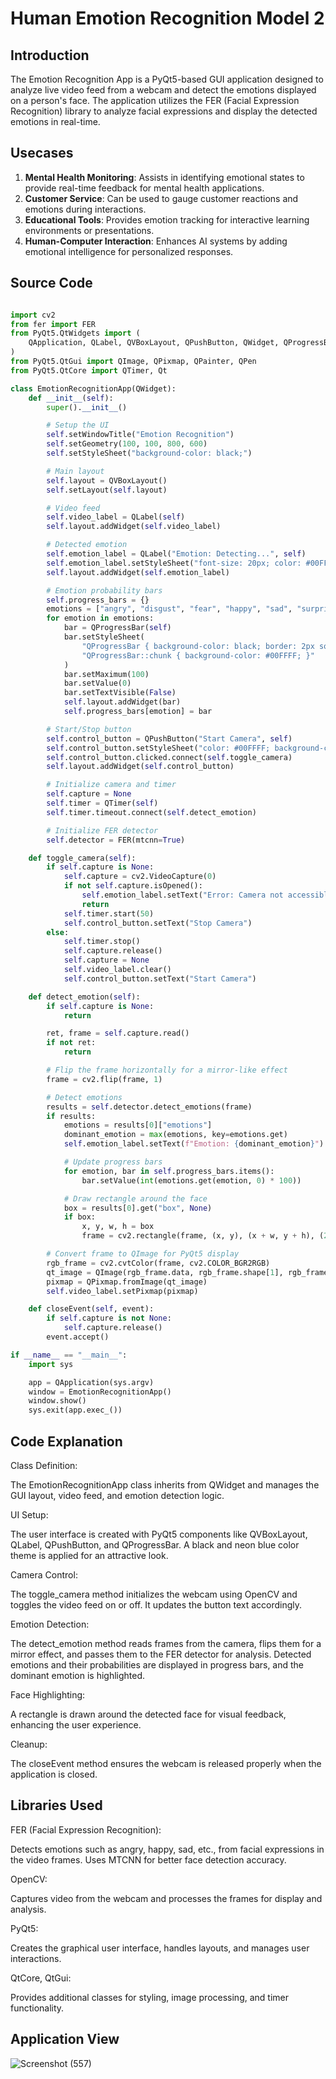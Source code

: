 # Human Emotion Recognition Model 2 

## Introduction 

The Emotion Recognition App is a PyQt5-based GUI application designed to analyze live video feed from a webcam and detect the emotions displayed on a person's face. The application utilizes the FER (Facial Expression Recognition) library to analyze facial expressions and display the detected emotions in real-time.

## Usecases 

1) **Mental Health Monitoring**: Assists in identifying emotional states to provide real-time feedback for mental health applications.
2) **Customer Service**: Can be used to gauge customer reactions and emotions during interactions.
3) **Educational Tools**: Provides emotion tracking for interactive learning environments or presentations.
4) **Human-Computer Interaction**: Enhances AI systems by adding emotional intelligence for personalized responses.

## Source Code 

```python

import cv2
from fer import FER
from PyQt5.QtWidgets import (
    QApplication, QLabel, QVBoxLayout, QPushButton, QWidget, QProgressBar
)
from PyQt5.QtGui import QImage, QPixmap, QPainter, QPen
from PyQt5.QtCore import QTimer, Qt

class EmotionRecognitionApp(QWidget):
    def __init__(self):
        super().__init__()

        # Setup the UI
        self.setWindowTitle("Emotion Recognition")
        self.setGeometry(100, 100, 800, 600)
        self.setStyleSheet("background-color: black;")

        # Main layout
        self.layout = QVBoxLayout()
        self.setLayout(self.layout)

        # Video feed
        self.video_label = QLabel(self)
        self.layout.addWidget(self.video_label)

        # Detected emotion
        self.emotion_label = QLabel("Emotion: Detecting...", self)
        self.emotion_label.setStyleSheet("font-size: 20px; color: #00FFFF;")
        self.layout.addWidget(self.emotion_label)

        # Emotion probability bars
        self.progress_bars = {}
        emotions = ["angry", "disgust", "fear", "happy", "sad", "surprise", "neutral"]
        for emotion in emotions:
            bar = QProgressBar(self)
            bar.setStyleSheet(
                "QProgressBar { background-color: black; border: 2px solid #00FFFF; text-align: center; color: #00FFFF; } "
                "QProgressBar::chunk { background-color: #00FFFF; }"
            )
            bar.setMaximum(100)
            bar.setValue(0)
            bar.setTextVisible(False)
            self.layout.addWidget(bar)
            self.progress_bars[emotion] = bar

        # Start/Stop button
        self.control_button = QPushButton("Start Camera", self)
        self.control_button.setStyleSheet("color: #00FFFF; background-color: black; border: 2px solid #00FFFF;")
        self.control_button.clicked.connect(self.toggle_camera)
        self.layout.addWidget(self.control_button)

        # Initialize camera and timer
        self.capture = None
        self.timer = QTimer(self)
        self.timer.timeout.connect(self.detect_emotion)

        # Initialize FER detector
        self.detector = FER(mtcnn=True)

    def toggle_camera(self):
        if self.capture is None:
            self.capture = cv2.VideoCapture(0)
            if not self.capture.isOpened():
                self.emotion_label.setText("Error: Camera not accessible")
                return
            self.timer.start(50)
            self.control_button.setText("Stop Camera")
        else:
            self.timer.stop()
            self.capture.release()
            self.capture = None
            self.video_label.clear()
            self.control_button.setText("Start Camera")

    def detect_emotion(self):
        if self.capture is None:
            return

        ret, frame = self.capture.read()
        if not ret:
            return

        # Flip the frame horizontally for a mirror-like effect
        frame = cv2.flip(frame, 1)

        # Detect emotions
        results = self.detector.detect_emotions(frame)
        if results:
            emotions = results[0]["emotions"]
            dominant_emotion = max(emotions, key=emotions.get)
            self.emotion_label.setText(f"Emotion: {dominant_emotion}")

            # Update progress bars
            for emotion, bar in self.progress_bars.items():
                bar.setValue(int(emotions.get(emotion, 0) * 100))

            # Draw rectangle around the face
            box = results[0].get("box", None)
            if box:
                x, y, w, h = box
                frame = cv2.rectangle(frame, (x, y), (x + w, y + h), (255, 0, 0), 2)

        # Convert frame to QImage for PyQt5 display
        rgb_frame = cv2.cvtColor(frame, cv2.COLOR_BGR2RGB)
        qt_image = QImage(rgb_frame.data, rgb_frame.shape[1], rgb_frame.shape[0], QImage.Format_RGB888)
        pixmap = QPixmap.fromImage(qt_image)
        self.video_label.setPixmap(pixmap)

    def closeEvent(self, event):
        if self.capture is not None:
            self.capture.release()
        event.accept()

if __name__ == "__main__":
    import sys

    app = QApplication(sys.argv)
    window = EmotionRecognitionApp()
    window.show()
    sys.exit(app.exec_())

```

## Code Explanation 

Class Definition:

The EmotionRecognitionApp class inherits from QWidget and manages the GUI layout, video feed, and emotion detection logic.

UI Setup:

The user interface is created with PyQt5 components like QVBoxLayout, QLabel, QPushButton, and QProgressBar. A black and neon blue color theme is applied for an attractive look.

Camera Control:

The toggle_camera method initializes the webcam using OpenCV and toggles the video feed on or off. It updates the button text accordingly.

Emotion Detection:

The detect_emotion method reads frames from the camera, flips them for a mirror effect, and passes them to the FER detector for analysis. Detected emotions and their probabilities are displayed in progress bars, and the dominant emotion is highlighted.

Face Highlighting:

A rectangle is drawn around the detected face for visual feedback, enhancing the user experience.

Cleanup:

The closeEvent method ensures the webcam is released properly when the application is closed.

## Libraries Used 

FER (Facial Expression Recognition):

Detects emotions such as angry, happy, sad, etc., from facial expressions in the video frames. Uses MTCNN for better face detection accuracy.

OpenCV:

Captures video from the webcam and processes the frames for display and analysis.

PyQt5:

Creates the graphical user interface, handles layouts, and manages user interactions.

QtCore, QtGui:

Provides additional classes for styling, image processing, and timer functionality.


## Application View 

![Screenshot (557)](https://github.com/user-attachments/assets/72e7ef06-1f89-45b9-8370-571600b20c96)










